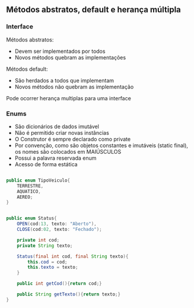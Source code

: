 ## Métodos abstratos, default e herança múltipla

### Interface
Métodos abstratos:
- Devem ser implementados por todos
- Novos métodos quebram as implementações

Métodos default:
- São herdados a todos que implementam
- Novos métodos não quebram as implementação

Pode ocorrer herança multiplas para uma interface

### Enums
- São dicionários de dados imutável
- Não é permitido criar novas instâncias
- O Construtor é sempre declarado como private
- Por convenção, como são objetos constantes e imutáveis (static final), os nomes são colocados em MAIÚSCULOS
- Possui a palavra reservada enum
- Acesso de forma estática

```java

public enum TipoVeiculo{
    TERRESTRE,
    AQUATICO,
    AEREO;
}

```

```java

public enum Status{
    OPEN(cod:13, texto: "Aberto"),
    CLOSE(cod:02, texto: "Fechado");

    private int cod;
    private String texto;

    Status(final int cod, final String texto){
        this.cod = cod;
        this.texto = texto;
    } 

    public int getCod(){return cod;}

    public String getTexto(){return texto;}
}

```